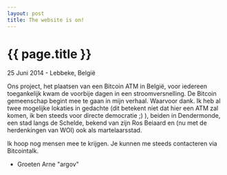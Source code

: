 ```yaml
---
layout: post
title: The website is on!
---
```


{{ page.title }}
================

<p class="meta">25 Juni 2014 - Lebbeke, België</p>

Ons project, het plaatsen van een Bitcoin ATM in België, voor iedereen toegankelijk kwam de voorbije dagen in een stroomversnelling. De Bitcoin gemeenschap begint mee te gaan in mijn verhaal. Waarvoor dank. Ik heb al twee mogelijke lokaties in gedachte (dit betekent niet dat hier een ATM zal komen, ik ben steeds voor directe democratie ;) ), beiden in Dendermonde, een stad langs de Schelde, bekend van zijn Ros Beiaard en (nu met de herdenkingen van WOI) ook als martelaarsstad.

Ik hoop nog mensen mee te krijgen. Je kunnen me steeds contacteren via Bitcointalk.

- Groeten Arne "argov"
